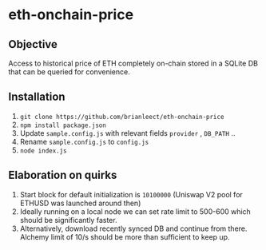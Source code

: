 # eth-onchain-price

## Objective
Access to historical price of ETH completely on-chain stored in a SQLite DB that can be queried for convenience.

## Installation
1. ``git clone https://github.com/brianleect/eth-onchain-price``
2. ``npm install package.json``
3. Update ``sample.config.js`` with relevant fields ``provider`` , ``DB_PATH`` ..
4. Rename ``sample.config.js`` to ``config.js``
5. ``node index.js``

## Elaboration on quirks
1. Start block for default initialization is ``10100000`` (Uniswap V2 pool for ETHUSD was launched around then)
2. Ideally running on a local node we can set rate limit to 500-600 which should be significantly faster.
3. Alternatively, download recently synced DB and continue from there. Alchemy limit of 10/s should be more than sufficient to keep up.

